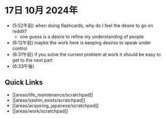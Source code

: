 # 17日 10月 2024年
- (5:52午前) when doing flashcards, why do I feel the desire to go on reddit?
  - one guess is a desire to refine my understanding of people
- (6:12午前) maybe the work here is keeping desires to speak under control
- (6:31午前) if you solve the current problem at work it should be easy to get to the next part
- (6:33午後) 



 



## Quick Links
- [[areas/life_maintenance/scratchpad]]
- [[areas/sashin_exists/scratchpad]]
- [[areas/acquiring_japanese/scratchpad]]
- [[areas/work/scratchpad]]
